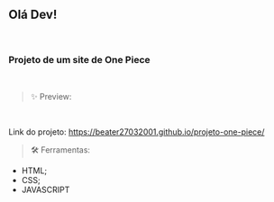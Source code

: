 ## Olá Dev!
<br>

### Projeto de um site de One Piece

<br>

> ✨ Preview:

<br>

Link do projeto: https://beater27032001.github.io/projeto-one-piece/
<br>

> 🛠️ Ferramentas:

- HTML;
- CSS;
- JAVASCRIPT
